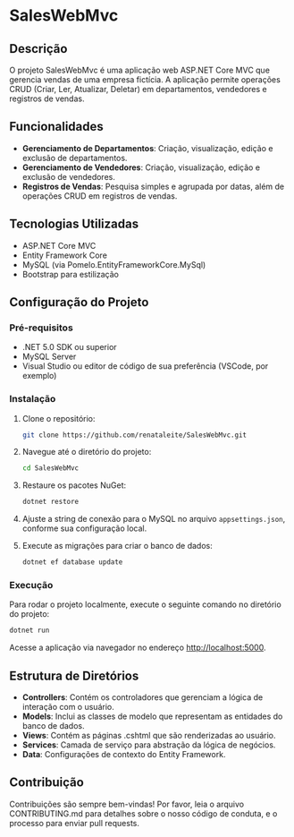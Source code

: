 # SalesWebMvc

## Descrição

O projeto SalesWebMvc é uma aplicação web ASP.NET Core MVC que gerencia vendas de uma empresa fictícia. A aplicação permite operações CRUD (Criar, Ler, Atualizar, Deletar) em departamentos, vendedores e registros de vendas.

## Funcionalidades

- **Gerenciamento de Departamentos**: Criação, visualização, edição e exclusão de departamentos.
- **Gerenciamento de Vendedores**: Criação, visualização, edição e exclusão de vendedores.
- **Registros de Vendas**: Pesquisa simples e agrupada por datas, além de operações CRUD em registros de vendas.

## Tecnologias Utilizadas

- ASP.NET Core MVC
- Entity Framework Core
- MySQL (via Pomelo.EntityFrameworkCore.MySql)
- Bootstrap para estilização

## Configuração do Projeto

### Pré-requisitos

- .NET 5.0 SDK ou superior
- MySQL Server
- Visual Studio ou editor de código de sua preferência (VSCode, por exemplo)

### Instalação

1. Clone o repositório:
   ```bash
   git clone https://github.com/renataleite/SalesWebMvc.git
   ```
2. Navegue até o diretório do projeto:
   ```bash
   cd SalesWebMvc
   ```
3. Restaure os pacotes NuGet:
   ```bash
   dotnet restore
   ```
4. Ajuste a string de conexão para o MySQL no arquivo `appsettings.json`, conforme sua configuração local.

5. Execute as migrações para criar o banco de dados:
   ```bash
   dotnet ef database update
   ```

### Execução

Para rodar o projeto localmente, execute o seguinte comando no diretório do projeto:
```bash
dotnet run
```
Acesse a aplicação via navegador no endereço [http://localhost:5000](http://localhost:5000).

## Estrutura de Diretórios

- **Controllers**: Contém os controladores que gerenciam a lógica de interação com o usuário.
- **Models**: Inclui as classes de modelo que representam as entidades do banco de dados.
- **Views**: Contém as páginas .cshtml que são renderizadas ao usuário.
- **Services**: Camada de serviço para abstração da lógica de negócios.
- **Data**: Configurações de contexto do Entity Framework.

## Contribuição

Contribuições são sempre bem-vindas! Por favor, leia o arquivo CONTRIBUTING.md para detalhes sobre o nosso código de conduta, e o processo para enviar pull requests.
